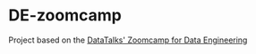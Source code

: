 # DE-zoomcamp
Project based on the [DataTalks' Zoomcamp for Data Engineering](https://github.com/DataTalksClub/data-engineering-zoomcamp/tree/main)

